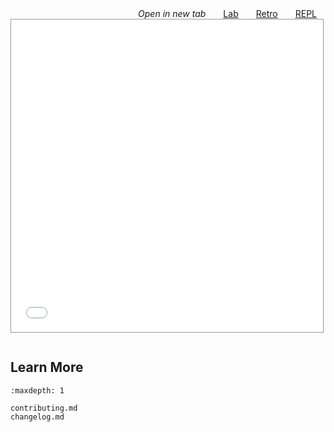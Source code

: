 
<ul class="demo-links">
  <li>
    <label>
      <i class="fa-solid fa-external-link"></i>
      <i>Open in new tab</i>
    </label>
  </li>
  <li>
    <a href="./_static/lab/index.html?path=intro.ipynb" target="_blank" title="try JupyterLab, a multi-document app">
      <i class="fa-solid fa-flask"></i>
      Lab
    </a>
  </li>
  <li>
    <a href="./_static/retro/notebooks/index.html?path=intro.ipynb" target="_blank" title="try RetroLab, a single-document app">
      <i class="fa-solid fa-book"></i>
      Retro
    </a>
  </li>
  <li>
    <a href="./_static/repl/index.html?kernel=python&code=import%20this" target="_blank" title="try REPL, the minimal console app">
      <i class="fa-solid fa-terminal"></i>
      REPL
    </a>
  </li>
</ul>

<style>
  .demo-links {
    margin: 0;
    padding: 0;
    display: flex;
    flex-direction: row;
    list-style: none;
  }
  .demo-links li {
    list-style: none;
    flex: 0;
    text-align: right;
    white-space: nowrap;
    margin: 0 1em 0 1em;
  }
  .demo-links li:first-child {
    flex: 1;
  }
</style>

<iframe
    src="./_static/retro/notebooks/index.html?path=intro.ipynb"
    style="width: 99%; border: solid 1px #999; height: 500px"
></iframe>


```{include} ../README.md
```

## Learn More

```{toctree}
:maxdepth: 1

contributing.md
changelog.md
```
